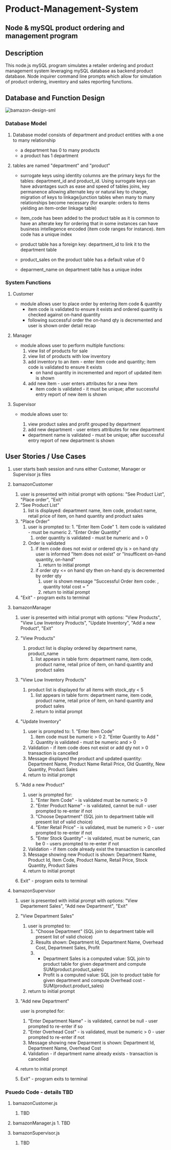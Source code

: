 # Product-Management-System

## Node  & mySQL product ordering and management program

## Description

This node.js mySQL program simulates a retailer ordering and product management system leveraging mySQL database as backend product database.  Node inquirer command line prompts which allow for simulation of product ordering, inventory and sales reporting functions.  

## Database and Function Design

![bamazon-design-sml](./assets/images/bamazon-design-sml.jpg)

### Database Model

1. Database model consists of department and product entities with a one to many relationship 

   - a department has 0 to many products
   - a product has 1 department

2. tables are named "department" and "product"

   - surrogate keys using identity columns are the primary keys for the tables:  department_id and product_id.  Using surrogate keys can have advantages such as ease and speed of tables joins, key permanence allowing alternate key or natural key to change, migration of keys to linkage/junction tables when many to many relationships become necessary (for exanple:  orders to items yielding an item-order linkage table) 

   - item_code has been added to the product table as it is common to have an alterate key for ordering that in some instances can have business intellegence encoded (item code ranges for instance).  item code has a unique index
   - product table has a foreign key: department_id to link it to the department table
   - product_sales on the product table has a default value of 0
   - deparment_name on department table has a unique index

### System Functions

1. Customer

   - module allows user to place order by entering item code & quantity
     - item code is validated to ensure it exists and ordered quantity is checked against on-hand quantity
     - following successful order the on-hand qty is decremented and user is shown order detail recap

2. Manager

   - module allows user to perform multiple functions:
     1. view list of products for sale
     2. view list of products with low inventory
     3. add inventory to an item - enter item code and quantity; item code is validated to ensure it exists
        - on hand quantity in incremented and report of updated item is shown
     4. add new item - user enters attributes for a new item
        - item code is validated - it must be unique;  after successful entry report of new item is shown

3. Supervisor

   - module allows user to:

     1. view product sales and profit grouped by department
     2. add new department - user enters attributes for new department

     - department name is validated - must be unique; after successful entry report of new department is shown

## User Stories / Use Cases

1.  user starts bash session and runs either Customer, Manager or Supervisor js files

2.  bamazonCustomer
  
    1.  user is presented with initial prompt with options:  "See Product List", "Place order", "Exit"
    2.  "See Product List"
        1.  list is displayed: department name, item code, product name,  retail price of item, on hand quantity and product sales
    3.  "Place Order"
        1.    user is prompted to:
            1.  "Enter Item Code"
            1. item code is validated - must be numeric
            2.  "Enter Order Quantity"
                1. order quantity is validated - must be numeric and > 0
        2.  Order  is validated 
            1. if item code does not exist or ordered qty is > on hand qty user is informed "Item does not exist"  or "Insufficent on-hand quantity, on-hand"
                1. return to initial prompt
            2. if order qty <= on hand qty then on-hand qty is decremented by order qty
                1. user is shown message "Successful Order item code: <item code>, quantity <qty> total cost = <computed cost>"
                2. return to initial prompt 
    4.  "Exit" - program exits to terminal
    
3. bamazonManager

    1. user is presented with initial prompt with options: "View Products", "View Low Inventory Products", "Update Inventory", "Add a new Product", "Exit"

    2. "View Products"

        1.  product list is display ordered by department name, product_name
            1.  list appears in table form:  department name, item code, product name,  retail price of item, on hand quantity and product sales

    3. "View Low Inventory Products"

        1.  product list is displayed for all items with stock_qty < 5
            1.  list appears in table form:  department name, item code, product name,  retail price of item, on hand quantity and product sales
            2.  return to initial prompt

    4. "Update Inventory"

        1.   user is prompted to:
           1. "Enter Item Code"
              1. item code must be numeric > 0
           2. "Enter Quantity to Add "
              1. Quantity is validated - must be numeric and > 0
        2. Validation - if item code does not exist or add qty not > 0 transaction is cancelled
        3.   Message displayed the product and updated quantity:  Department Name, Product Name Retail Price, Old Quantity, New  Quantity, Product Sales
        4.   return to initial prompt

    5. "Add a new Product"

        1.  user is prompted for:
            1.  "Enter Item Code"  - is validated must be numeric > 0
            2.  "Enter Product Name" - is validated, cannot be null - user prompted to re-enter if not
            3.  "Choose Department" (SQL join to department table will present list of valid choice)
            4.  "Enter Retail Price" - is validated, must be numeric > 0 - user prompted to re-enter if not
            5.  "Enter Stock Quantity" - is validated, must be numeric, can be 0 - users prompted to re-enter if not
        2.  Validation - if item code already exist the transaction is cancelled
        3.  Message showing new Product is shown: Department Name, Product Id, Item Code, Product Name, Retail Price, Stock Quantity, Product Sales
        4.  return to initial prompt

    6. Exit" - program exits to terminal

        

4. bamazonSupervisor
    1. user is presented with initial prompt with options: "View Departement Sales", "Add new Department", "Exit"

    2. "View Department Sales"

       1. user is prompted to:
          1. "Choose Department" (SQL join to department table will present list of valid choice)
          2. Results shown:  Department Id, Department Name, Overhead Cost, Department Sales, Profit
          3. - Department Sales is a computed value: SQL join to product table for given department and compute SUM(product.product_sales)
             - Profit is a computed value:  SQL join to product table for given department and compute Overhead cost - SUM(product.product_sales)
       2. return to initial prompt

    3. "Add new Department"

       user is prompted for:

       1. "Enter Department Name"  - is validated, cannot be null - user prompted to re-enter if so
       2. "Enter Overhead Cost" - is validated, must be numeric > 0 - user prompted to re-enter if not
       3. Message showing new Deparment is shown: Department Id, Department Name, Overhead Cost 
       4. Validation - if department name already exists - transaction is cancelled
   5. return to initial prompt
    
    4. Exit" - program exits to terminal

### Psuedo Code - details TBD

1. bamazonCustomer.js 
    1. TBD
2. bamazonManager.js
       1. TBD
  
2. bamazonSupervisor.js
    1. TBD
